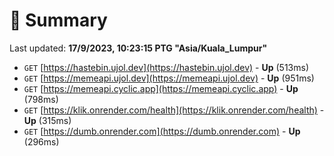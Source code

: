 # 📖 Summary
Last updated: **17/9/2023, 10:23:15 PTG "Asia/Kuala_Lumpur"**

- `GET` [https://hastebin.ujol.dev](https://hastebin.ujol.dev) - **Up** (513ms)
- `GET` [https://memeapi.ujol.dev](https://memeapi.ujol.dev) - **Up** (951ms)
- `GET` [https://memeapi.cyclic.app](https://memeapi.cyclic.app) - **Up** (798ms)
- `GET` [https://klik.onrender.com/health](https://klik.onrender.com/health) - **Up** (315ms)
- `GET` [https://dumb.onrender.com](https://dumb.onrender.com) - **Up** (296ms)

